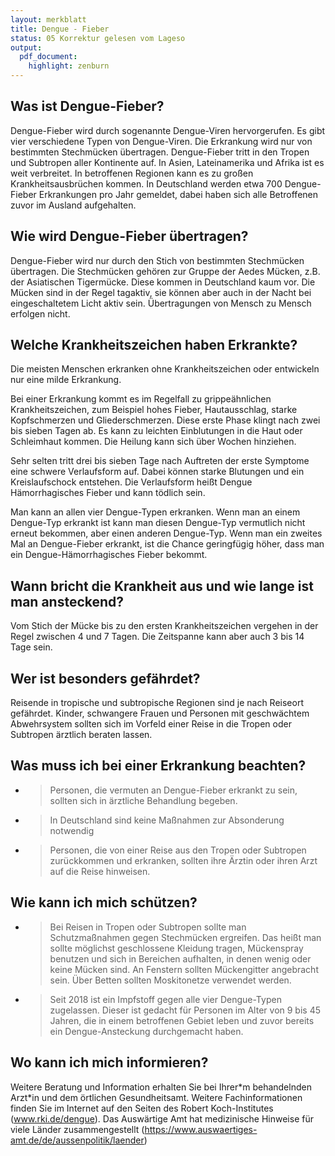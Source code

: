 ```yaml
---
layout: merkblatt
title: Dengue - Fieber
status: 05 Korrektur gelesen vom Lageso
output:
  pdf_document:
    highlight: zenburn
---
```

 
## Was ist Dengue-Fieber?

Dengue-Fieber wird durch sogenannte Dengue-Viren hervorgerufen. Es gibt
vier verschiedene Typen von Dengue-Viren. Die Erkrankung wird nur von
bestimmten Stechmücken übertragen. Dengue-Fieber tritt in den Tropen und
Subtropen aller Kontinente auf. In Asien, Lateinamerika und Afrika ist
es weit verbreitet. In betroffenen Regionen kann es zu großen
Krankheitsausbrüchen kommen. In Deutschland werden etwa 700
Dengue-Fieber Erkrankungen pro Jahr gemeldet, dabei haben sich alle
Betroffenen zuvor im Ausland aufgehalten.

## Wie wird Dengue-Fieber übertragen?

Dengue-Fieber wird nur durch den Stich von bestimmten Stechmücken
übertragen. Die Stechmücken gehören zur Gruppe der Aedes Mücken, z.B.
der Asiatischen Tigermücke. Diese kommen in Deutschland kaum vor. Die
Mücken sind in der Regel tagaktiv, sie können aber auch in der Nacht
bei eingeschaltetem Licht aktiv sein. Übertragungen von Mensch zu Mensch
erfolgen nicht.

## Welche Krankheitszeichen haben Erkrankte?

Die meisten Menschen erkranken ohne Krankheitszeichen oder entwickeln
nur eine milde Erkrankung.

Bei einer Erkrankung kommt es im Regelfall zu grippeähnlichen
Krankheitszeichen, zum Beispiel hohes Fieber, Hautausschlag, starke
Kopfschmerzen und Gliederschmerzen. Diese erste Phase klingt nach zwei
bis sieben Tagen ab. Es kann zu leichten Einblutungen in die Haut oder
Schleimhaut kommen. Die Heilung kann sich über Wochen hinziehen.

Sehr selten tritt drei bis sieben Tage nach Auftreten der erste Symptome
eine schwere Verlaufsform auf. Dabei können starke Blutungen und ein
Kreislaufschock entstehen. Die Verlaufsform heißt Dengue Hämorrhagisches
Fieber und kann tödlich sein.

Man kann an allen vier Dengue-Typen erkranken. Wenn man an einem
Dengue-Typ erkrankt ist kann man diesen Dengue-Typ vermutlich nicht
erneut bekommen, aber einen anderen Dengue-Typ. Wenn man ein zweites Mal
an Dengue-Fieber erkrankt, ist die Chance geringfügig höher, dass man
ein Dengue-Hämorrhagisches Fieber bekommt.

## Wann bricht die Krankheit aus und wie lange ist man ansteckend?

Vom Stich der Mücke bis zu den ersten Krankheitszeichen vergehen in der
Regel zwischen 4 und 7 Tagen. Die Zeitspanne kann aber auch 3 bis 14
Tage sein.

## Wer ist besonders gefährdet?

Reisende in tropische und subtropische Regionen sind je nach Reiseort
gefährdet. Kinder, schwangere Frauen und Personen mit geschwächtem
Abwehrsystem sollten sich im Vorfeld einer Reise in die Tropen oder
Subtropen ärztlich beraten lassen.

## Was muss ich bei einer Erkrankung beachten?

  - > Personen, die vermuten an Dengue-Fieber erkrankt zu sein, sollten
    > sich in ärztliche Behandlung begeben.

  - > In Deutschland sind keine Maßnahmen zur Absonderung notwendig

  - > Personen, die von einer Reise aus den Tropen oder Subtropen
    > zurückkommen und erkranken, sollten ihre Ärztin oder ihren Arzt
    > auf die Reise hinweisen.

## Wie kann ich mich schützen?

  - > Bei Reisen in Tropen oder Subtropen sollte man Schutzmaßnahmen
    > gegen Stechmücken ergreifen. Das heißt man sollte möglichst
    > geschlossene Kleidung tragen, Mückenspray benutzen und sich in
    > Bereichen aufhalten, in denen wenig oder keine Mücken sind. An
    > Fenstern sollten Mückengitter angebracht sein. Über Betten sollten
    > Moskitonetze verwendet werden.

  - > Seit 2018 ist ein Impfstoff gegen alle vier Dengue-Typen
    > zugelassen. Dieser ist gedacht für Personen im Alter von 9 bis 45
    > Jahren, die in einem betroffenen Gebiet leben und zuvor bereits
    > ein Dengue-Ansteckung durchgemacht haben.

## Wo kann ich mich informieren?

Weitere Beratung und Information erhalten Sie bei Ihrer\*m behandelnden
Arzt\*in und dem örtlichen Gesundheitsamt. Weitere Fachinformationen
finden Sie im Internet auf den Seiten des Robert Koch-Institutes
(www.rki.de/dengue). Das Auswärtige Amt hat medizinische Hinweise für
viele Länder zusammengestellt
([<span class="underline">https://www.auswaertiges-amt.de/de/aussenpolitik/laender</span>](https://www.auswaertiges-amt.de/de/aussenpolitik/laender))
